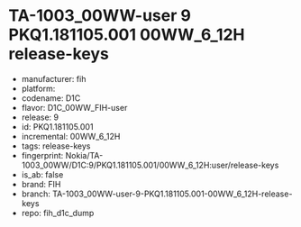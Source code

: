 # TA-1003_00WW-user 9 PKQ1.181105.001 00WW_6_12H release-keys
- manufacturer: fih
- platform: 
- codename: D1C
- flavor: D1C_00WW_FIH-user
- release: 9
- id: PKQ1.181105.001
- incremental: 00WW_6_12H
- tags: release-keys
- fingerprint: Nokia/TA-1003_00WW/D1C:9/PKQ1.181105.001/00WW_6_12H:user/release-keys
- is_ab: false
- brand: FIH
- branch: TA-1003_00WW-user-9-PKQ1.181105.001-00WW_6_12H-release-keys
- repo: fih_d1c_dump
